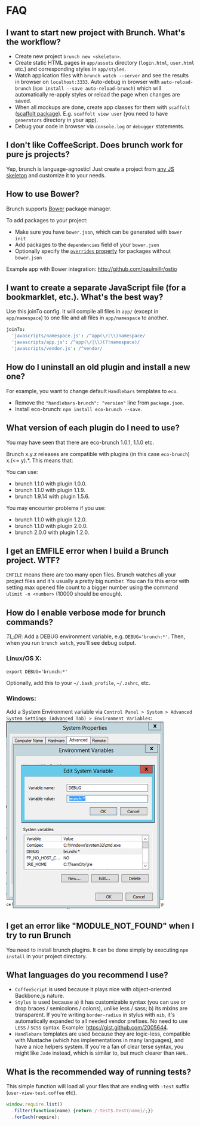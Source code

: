 # FAQ

## I want to start new project with Brunch. What's the workflow?

* Create new project `brunch new <skeleton>`.
* Create static HTML pages in `app/assets` directory (`login.html`, `user.html` etc.) and corresponding styles in `app/styles`.
* Watch application files with `brunch watch --server` and see the results in browser on `localhost:3333`. Auto-debug in browser with `auto-reload-brunch` (`npm install --save auto-reload-brunch`) which will automatically re-apply styles or reload the page when changes are saved.
* When all mockups are done, create app classes for them with `scaffolt` ([scaffolt package](https://github.com/paulmillr/scaffolt)). E.g. `scaffolt view user` (you need to have `generators` directory in your app).
* Debug your code in browser via `console.log` or `debugger` statements.

## I don't like CoffeeScript. Does brunch work for pure js projects?

Yep, brunch is language-agnostic! Just create a project from [any JS skeleton](https://github.com/brunch/brunch/wiki/Skeletons) and customize it to your needs.

## How to use Bower?

Brunch supports [Bower](http://bower.io) package manager.

To add packages to your project:

* Make sure you have `bower.json`, which can be generated with `bower init`
* Add packages to the `dependencies` field of your `bower.json`
* Optionally specify the [`overrides` property](https://github.com/paulmillr/read-components#read-components) for packages without `bower.json`

Example app with Bower integration: http://github.com/paulmillr/ostio

## I want to create a separate JavaScript file (for a bookmarklet, etc.). What's the best way?

Use this joinTo config. It will compile all files in `app/` (except in `app/namespace`) to one file and all files in `app/namespace` to another.

```coffeescript
joinTo:
  'javascripts/namespace.js': /^app(\/|\\)namespace/
  'javascripts/app.js': /^app(\/|\\)(?!namespace)/
  'javascripts/vendor.js': /^vendor/
```

## How do I uninstall an old plugin and install a new one?

For example, you want to change default `Handlebars` templates to `eco`.

* Remove the `"handlebars-brunch": "version"` line from `package.json`.
* Install eco-brunch: `npm install eco-brunch --save`.

## What version of each plugin do I need to use?

You may have seen that there are eco-brunch 1.0.1, 1.1.0 etc.

Brunch x.y.z releases are compatible with plugins (in this case `eco-brunch`)
x.(<= y).*. This means that:

You can use:

* brunch 1.1.0 with plugin 1.0.0.
* brunch 1.1.0 with plugin 1.1.9.
* brunch 1.9.14 with plugin 1.5.6.

You may encounter problems if you use:

* brunch 1.1.0 with plugin 1.2.0.
* brunch 1.1.0 with plugin 2.0.0.
* brunch 2.0.0 with plugin 1.2.0.

## I get an EMFILE error when I build a Brunch project. WTF?

`EMFILE` means there are too many open files.
Brunch watches all your project files and it's usually a pretty big number.
You can fix this error with setting max opened file count to a bigger number
using the command `ulimit -n <number>` (10000 should be enough).

## How do I enable verbose mode for brunch commands?

*TL;DR*: Add a DEBUG environment variable, e.g. `DEBUG='brunch:*'`.
Then, when you run `brunch watch`, you'll see debug output.

### Linux/OS X:

`export DEBUG='brunch:*'`

Optionally, add this to your `~/.bash_profile`, `~/.zshrc`, etc.

### Windows:

Add a System Environment variable via `Control Panel > System > Advanced System Settings (Advanced Tab) > Environment Variables`:
![Windows System Environment Variable](./windows.png?raw=true)

## I get an error like "MODULE_NOT_FOUND" when I try to run Brunch

You need to install brunch plugins. It can be done simply by executing `npm install` in your project directory.

## What languages do you recommend I use?

* `CoffeeScript` is used because it plays nice with object-oriented Backbone.js nature.
* `Stylus` is used because a) it has customizable syntax (you can use or drop braces / semicolons / colons), unlike less / sass; b) its mixins are transparent. If you're writing `border-radius` in stylus with `nib`, it's automatically expanded to all needed vendor prefixes. No need to use `LESS` / `SCSS` syntax. Example: https://gist.github.com/2005644.
* `Handlebars` templates are used because they are logic-less, compatible with Mustache (which has implementations in many languages), and have a nice helpers system. If you're a fan of clear terse syntax, you might like `Jade` instead, which is similar to, but much clearer than `HAML`.

## What is the recommended way of running tests?

This simple function will load all your files that are ending with `-test` suffix (`user-view-test.coffee` etc).

```javascript
window.require.list()
  .filter(function(name) {return /-test$.test(name)/;})
  .forEach(require);
```

